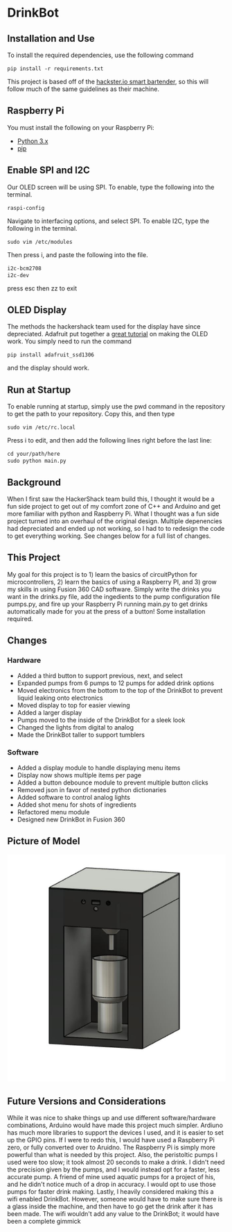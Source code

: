 # DrinkBot
## Installation and Use
To install the required dependencies, use the following command
```
pip install -r requirements.txt
```

This project is based off of the [hackster.io smart bartender](https://github.com/HackerShackOfficial/Smart-Bartender#readme), so this will follow much of the same guidelines as their machine.

## Raspberry Pi
You must install the following on your Raspberry Pi:
- [Python 3.x](https://www.python.org/downloads/)
- [pip](https://www.raspberrypi.org/documentation/linux/software/python.md)

## Enable SPI and I2C
Our OLED screen will be using SPI. To enable, type the following into the terminal.
```
raspi-config
```
Navigate to interfacing options, and select SPI.
To enable I2C, type the following in the terminal.
```
sudo vim /etc/modules
```
Then press i, and paste the following into the file.
```
i2c-bcm2708
i2c-dev
```
press esc then zz to exit

## OLED Display
The methods the hackershack team used for the display have since depreciated. Adafruit put together a [great tutorial](https://learn.adafruit.com/monochrome-oled-breakouts/overview) on making the OLED work. You simply need to run the command 
```
pip install adafruit_ssd1306
```
and the display should work.

## Run at Startup
To enable running at startup, simply use the pwd command in the repository to get the path to your repository. Copy this, and then type 
```
sudo vim /etc/rc.local
```
Press i to edit, and then add the following lines right before the last line:
```
cd your/path/here
sudo python main.py
```

## Background
When I first saw the HackerShack team build this, I thought it would be a fun side project to get out of my comfort zone of C++ and Arduino and get more familiar with python and Raspberry Pi. What I thought was a fun side project turned into an overhaul of the original design. Multiple depenencies had depreciated and ended up not working, so I had to to redesign the code to get everything working. See changes below for a full list of changes.
## This Project
My goal for this project is to 1) learn the basics of circuitPython for microcontrollers, 2) learn the basics of using a Raspberry PI, and 3) grow my skills in using Fusion 360 CAD software. Simply write the drinks you want in the drinks.py file, add the ingedients to the pump configuration file pumps.py, and fire up your Raspberry Pi running main.py to get drinks automatically made for you at the press of a button! Some installation required.
## Changes
### Hardware
- Added a third button to support previous, next, and select
- Expanded pumps from 6 pumps to 12 pumps for added drink options
- Moved electronics from the bottom to the top of the DrinkBot to prevent liquid leaking onto electronics
- Moved display to top for easier viewing
- Added a larger display
- Pumps moved to the inside of the DrinkBot for a sleek look
- Changed the lights from digital to analog
- Made the DrinkBot taller to support tumblers
### Software
- Added a display module to handle displaying menu items
- Display now shows multiple items per page
- Added a button debounce module to prevent multiple button clicks
- Removed json in favor of nested python dictionaries
- Added software to control analog lights
- Added shot menu for shots of ingredients
- Refactored menu module
- Designed new DrinkBot in Fusion 360
## Picture of Model
![Model of the DrinkBot](DrinkBotModel.jpg)
## Future Versions and Considerations
While it was nice to shake things up and use different software/hardware combinations, Arduino would have made this project much simpler. Ardiuno has much more libraries to support the devices I used, and it is easier to set up the GPIO pins. If I were to redo this, I would have used a Raspberry Pi zero, or fully converted over to Aruidno. The Raspberry Pi is simply more powerful than what is needed by this project. Also, the peristoltic pumps I used were too slow; it took almost 20 seconds to make a drink. I didn't need the precision given by the pumps, and I would instead opt for a faster, less accurate pump. A friend of mine used aquatic pumps for a project of his, and he didn't notice much of a drop in accuracy. I would opt to use those pumps for faster drink making. Lastly, I heavily considered making this a wifi enabled DrinkBot. However, someone would have to make sure there is a glass inside the machine, and then have to go get the drink after it has been made. The wifi wouldn't add any value to the DrinkBot; it would have been a complete gimmick
